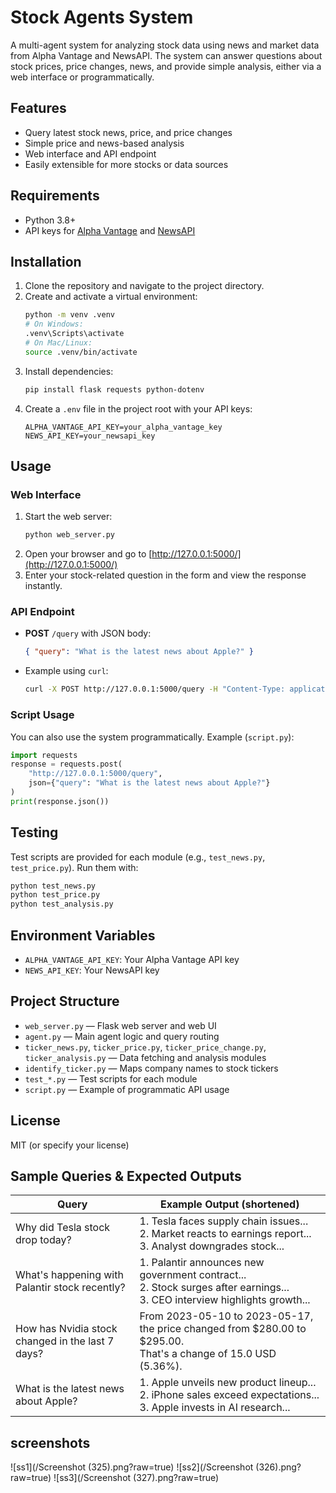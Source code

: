 # Stock Agents System

A multi-agent system for analyzing stock data using news and market data from Alpha Vantage and NewsAPI. The system can answer questions about stock prices, price changes, news, and provide simple analysis, either via a web interface or programmatically.

## Features
- Query latest stock news, price, and price changes
- Simple price and news-based analysis
- Web interface and API endpoint
- Easily extensible for more stocks or data sources

## Requirements
- Python 3.8+
- API keys for [Alpha Vantage](https://www.alphavantage.co/support/#api-key) and [NewsAPI](https://newsapi.org/register)

## Installation
1. Clone the repository and navigate to the project directory.
2. Create and activate a virtual environment:
   ```sh
   python -m venv .venv
   # On Windows:
   .venv\Scripts\activate
   # On Mac/Linux:
   source .venv/bin/activate
   ```
3. Install dependencies:
   ```sh
   pip install flask requests python-dotenv
   ```
4. Create a `.env` file in the project root with your API keys:
   ```env
   ALPHA_VANTAGE_API_KEY=your_alpha_vantage_key
   NEWS_API_KEY=your_newsapi_key
   ```

## Usage

### Web Interface
1. Start the web server:
   ```sh
   python web_server.py
   ```
2. Open your browser and go to [http://127.0.0.1:5000/](http://127.0.0.1:5000/)
3. Enter your stock-related question in the form and view the response instantly.

### API Endpoint
- **POST** `/query` with JSON body:
  ```json
  { "query": "What is the latest news about Apple?" }
  ```
- Example using `curl`:
  ```sh
  curl -X POST http://127.0.0.1:5000/query -H "Content-Type: application/json" -d "{\"query\": \"What is the latest news about Apple?\"}"
  ```

### Script Usage
You can also use the system programmatically. Example (`script.py`):
```python
import requests
response = requests.post(
    "http://127.0.0.1:5000/query",
    json={"query": "What is the latest news about Apple?"}
)
print(response.json())
```

## Testing
Test scripts are provided for each module (e.g., `test_news.py`, `test_price.py`). Run them with:
```sh
python test_news.py
python test_price.py
python test_analysis.py
```

## Environment Variables
- `ALPHA_VANTAGE_API_KEY`: Your Alpha Vantage API key
- `NEWS_API_KEY`: Your NewsAPI key

## Project Structure
- `web_server.py` — Flask web server and web UI
- `agent.py` — Main agent logic and query routing
- `ticker_news.py`, `ticker_price.py`, `ticker_price_change.py`, `ticker_analysis.py` — Data fetching and analysis modules
- `identify_ticker.py` — Maps company names to stock tickers
- `test_*.py` — Test scripts for each module
- `script.py` — Example of programmatic API usage

## License
MIT (or specify your license)

## Sample Queries & Expected Outputs

| Query                                         | Example Output (shortened)                |
|-----------------------------------------------|-------------------------------------------|
| Why did Tesla stock drop today?               | 1. Tesla faces supply chain issues...<br>2. Market reacts to earnings report...<br>3. Analyst downgrades stock... |
| What's happening with Palantir stock recently?| 1. Palantir announces new government contract...<br>2. Stock surges after earnings...<br>3. CEO interview highlights growth... |
| How has Nvidia stock changed in the last 7 days?| From 2023-05-10 to 2023-05-17, the price changed from $280.00 to $295.00.<br>That's a change of 15.0 USD (5.36%). |
| What is the latest news about Apple?          | 1. Apple unveils new product lineup...<br>2. iPhone sales exceed expectations...<br>3. Apple invests in AI research... | 


## screenshots
![ss1](/Screenshot (325).png?raw=true)
![ss2](/Screenshot (326).png?raw=true)
![ss3](/Screenshot (327).png?raw=true)

